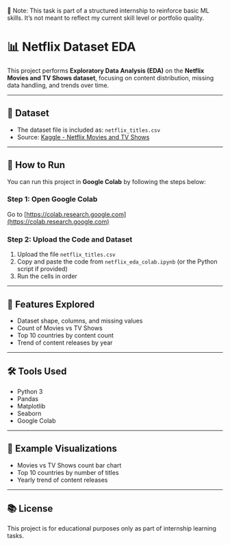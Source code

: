 📌 Note: This task is part of a structured internship to reinforce basic ML skills. It’s not meant to reflect my current skill level or portfolio quality.


# 📊 Netflix Dataset EDA

This project performs **Exploratory Data Analysis (EDA)** on the **Netflix Movies and TV Shows dataset**, focusing on content distribution, missing data handling, and trends over time.

---

## 📁 Dataset

- The dataset file is included as: `netflix_titles.csv`
- Source: [Kaggle - Netflix Movies and TV Shows](https://www.kaggle.com/datasets/shivamb/netflix-shows)

---

## 🚀 How to Run

You can run this project in **Google Colab** by following the steps below:

### Step 1: Open Google Colab

Go to [https://colab.research.google.com](https://colab.research.google.com)

### Step 2: Upload the Code and Dataset

1. Upload the file `netflix_titles.csv`
2. Copy and paste the code from `netflix_eda_colab.ipynb` (or the Python script if provided)
3. Run the cells in order

---

## 📌 Features Explored

- Dataset shape, columns, and missing values
- Count of Movies vs TV Shows
- Top 10 countries by content count
- Trend of content releases by year

---

## 🛠️ Tools Used

- Python 3
- Pandas
- Matplotlib
- Seaborn
- Google Colab

---

## 📸 Example Visualizations

- Movies vs TV Shows count bar chart
- Top 10 countries by number of titles
- Yearly trend of content releases

---

## 📚 License

This project is for educational purposes only as part of internship learning tasks.

